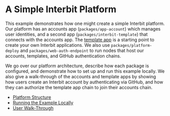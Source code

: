 # A Simple Interbit Platform 

This example demonstrates how one might create a simple Interbit platform. Our
platform has an accounts app (`packages/app-account`) which manages user 
identities, and a second app (`packages/interbit-template`) that connects with 
the accounts app. The [template app](../template.adoc) is a starting point to 
create your own Interbit applications. We also use `packages/platform-deploy` 
and `packages/web-auth-endpoint` to run nodes that host our accounts, 
templates, and GitHub authentication chains.

We go over our platform architecture, describe how each package is 
configured, and demonstrate how to set up and run this example locally. We 
also give a walk-through of the accounts and template apps by showing how 
users create an Interbit account by authenticating via GitHub, and how they 
can authorize the template app chain to join their accounts chain. 

- [Platform Structure](platform-structure.md)
- [Running the Example Locally](run-example.md)
- [User Walk-Through](user-walk-through.md)
